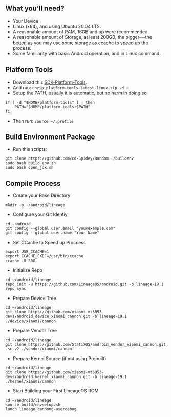 ## What you’ll need?
- Your Device
- Linux (x64), and using Ubuntu 20.04 LTS. 
- A reasonable amount of RAM, 16GB and up were recommended.
- A reasonable amount of Storage, at least 200GB, the bigger---the better, as you may use some storage as ccache to speed up the process.
- Some familiarity with basic Android operation, and in Linux command.

## Platform Tools
- Download this [SDK-Platform-Tools](https://dl.google.com/android/repository/platform-tools-latest-linux.zip).
- And run: `unzip platform-tools-latest-linux.zip -d ~`
- Setup the PATH, usually it is automatic, but no harm in doing so:
```
if [ -d "$HOME/platform-tools" ] ; then
    PATH="$HOME/platform-tools:$PATH"
fi
```
- Then run: `source ~/.profile`

## Build Environment Package
- Run this scripts:
```
git clone https://github.com/cd-Spidey/Random ./buildenv
sudo bash build_env.sh
sudo bash open_jdk.sh
```

## Compile Process
- Create your Base Directory
```
mkdir -p ~/android/lineage
```
- Configure your Git Identiy
```
cd ~android
git config --global user.email "you@example.com"
git config --global user.name "Your Name"
```
- Set CCache to Speed up Proccess
```
export USE_CCACHE=1
export CCACHE_EXEC=/usr/bin/ccache
ccache -M 50G
```
- Initialize Repo
```
cd ~/android/lineage
repo init -u https://github.com/LineageOS/android.git -b lineage-19.1
repo sync
```
- Prepare Device Tree
```
cd ~/android/lineage
git clone https://github.com/xiaomi-mt6853-devs/android_device_xiaomi_cannon.git -b lineage-19.1 ./device/xiaomi/cannon
```
- Prepare Vendor Tree
```
cd ~/android/lineage
git clone https://github.com/StatiXOS/android_vendor_xiaomi_cannon.git -sc-v2 ./vendor/xiaomi/cannon
```
- Prepare Kernel Source (if not using Prebuilt)
```
cd ~/android/lineage
git clone https://github.com/xiaomi-mt6853-devs/android_kernel_xiaomi_cannon.git -b lineage-19.1 ./kernel/xiaomi/cannon
```
- Start Building your First LineageOS ROM
```
cd ~/android/lineage
source build/envsetup.sh
lunch lineage_cannong-userdebug
```




